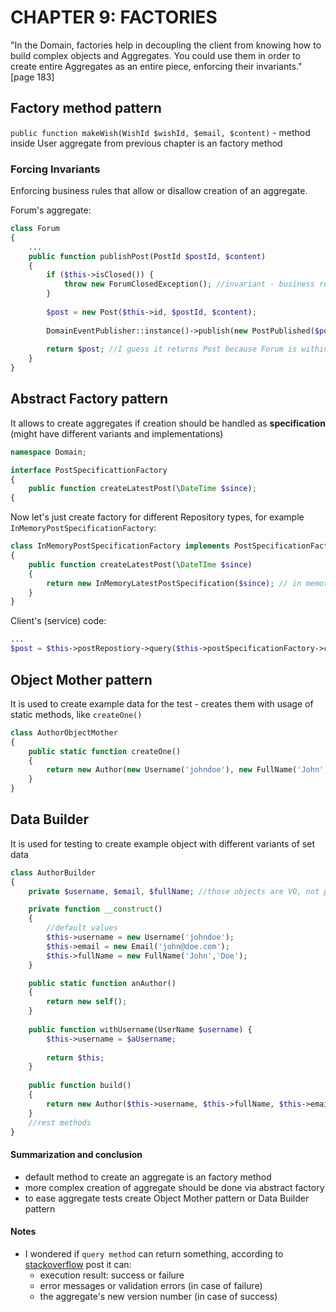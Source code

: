 # CHAPTER 9: FACTORIES
"In the Domain, factories help in decoupling the client from knowing how to build complex objects and Aggregates.
You could use them in order to create entire Aggregates as an entire piece, enforcing their invariants." [page 183]

## Factory method pattern
`public function makeWish(WishId $wishId, $email, $content)` - method inside User aggregate from previous chapter
is an factory method

### Forcing Invariants
Enforcing business rules that allow or disallow creation of an aggregate.

Forum's aggregate:
```php
class Forum
{
    ...
    public function publishPost(PostId $postId, $content)
    {
        if ($this->isClosed()) {
            throw new ForumClosedException(); //invariant - business rule that you cannot publish post if formu is closed
        }
        
        $post = new Post($this->id, $postId, $content);
        
        DomainEventPublisher::instance()->publish(new PostPublished($postId));
        
        return $post; //I guess it returns Post because Forum is within Post aggregate
    }
}
```

## Abstract Factory pattern
It allows to create aggregates if creation should be handled as **specification**
(might have different variants and implementations)

```php
namespace Domain;

interface PostSpecificattionFactory
{
    public function createLatestPost(\DateTime $since);
{
```

Now let's just create factory for different Repository types, for example `InMemoryPostSpecificationFactory`:
```php
class InMemoryPostSpecificationFactory implements PostSpecificationFactory
{
    public function createLatestPost(\DateTIme $since)
    {
        return new InMemoryLatestPostSpecification($since); // in memory impelmentation of Post?
    }
}
```

Client's (service) code:
```php
...
$post = $this->postRepostiory->query($this->postSpecificationFactory->createLatestPost($request->since));
```


## Object Mother pattern
It is used to create example data for the test - creates them with usage of static methods, like `createOne()`
```php
class AuthorObjectMother
{
    public static function createOne()
    {
        return new Author(new Username('johndoe'), new FullName('John','Doe'), new Email('john@doe.com'));
    }
}
```

## Data Builder
It is used for testing to create example object with different variants of set data
```php
class AuthorBuilder
{
    private $username, $email, $fullName; //those objects are VO, not primitive values

    private function __construct()
    {   
        //default values
        $this->username = new Username('johndoe');
        $this->email = new Email('john@doe.com');
        $this->fullName = new FullName('John','Doe');
    }

    public static function anAuthor()
    {
        return new self();
    }
    
    public function withUsername(UserName $username) {
        $this->username = $aUsername;
        
        return $this;
    }
    
    public function build()
    {
        return new Author($this->username, $this->fullName, $this->email);
    }
    //rest methods
}
```

#### Summarization and conclusion
 - default method to create an aggregate is an factory method
 - more complex creation of aggregate should be done via abstract factory
 - to ease aggregate tests create Object Mother pattern or Data Builder pattern

#### Notes
- I wondered if `query method` can return something, according to
[stackoverflow](https://stackoverflow.com/questions/43433318/cqrs-command-return-values) post it can:
    - execution result: success or failure
    - error messages or validation errors (in case of failure)
    - the aggregate's new version number (in case of success)
